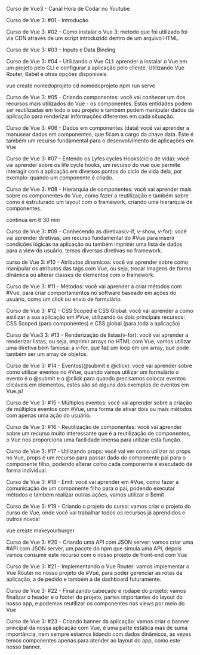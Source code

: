 Curso de Vue3 - Canal Hora de Codar no Youtube 

Curso de Vue 3: #01 - Introdução

Curso de Vue 3: #02 - Como instalar o Vue 3:
metodo que foi utilizado foi via CDN atraves de um script introduzido dentro de um arquivo HTML.

Curso de Vue 3: #03 - Inputs e Data Binding

Curso de Vue 3: #04 - Utilizando o Vue CLI:
aprender a instalar o Vue em um projeto pelo CLI e configurar a aplicação pelo cliente. Utilizando Vue Router, Babel e otras opções disponiveis.

vue create nomedoprojeto
cd nomedoprojeto
npm run serve

Curso de Vue 3: #05 - Criando componentes:
você vai conhecer um dos recursos mais utilizados do Vue - os componentes. Estas entidades podem ser reutilizadas em todo o seu projeto e também podem manipular dados da aplicação para renderizar informações diferentes em cada situação.

Curso de Vue 3: #06 - Dados em componentes (data)
você vai aprender a manusear dados em componentes, que ficam a cargo da chave data. Este é também um recurso fundamental para o desenvolvimento de aplicações em Vue

Curso de Vue 3: #07 - Entendo os Lyfes cycles Hooks(ciclo de vida):
você vai aprender sobre os life cycle hooks, um recurso do vue que permite interagir com a aplicação em diversos pontos do ciclo de vida dela, por exemplo: quando um componente é criado.

Curso de Vue 3: #08 - Hierarquia de componentes:
você vai aprender mais sobre os componentes do Vue, como fazer a reutilização e também sobre como é estruturado um layout com o framework, criando uma hierarquia de componentes.

continua em 6:30 min

Curso de Vue 3: #09 - Conhecendo as diretivas(v-if, v-show, v-for):
você vai aprender diretivas, um recurso fundamental do #Vue para inserir condições lógicas na aplicação ou também imprimir uma lista de dados para a view do usuário, temos diversas diretivas no framework.

curso de Vue 3: #10 - Atributos dinamicos:
você vai aprender sobre como manipular os atributos das tags com Vue, ou seja, trocar imagens de forma dinâmica ou alterar classes de elementos com o framework.

Curso de Vue 3: #11 - Métodos:
você vai aprender a criar métodos com #Vue, para criar comportamentos no software baseado em ações do usuário, como um click ou envio de formulário.

Curso de Vue 3: #12 - CSS Scoped e CSS Global:
você vai aprender a como estilizar a sua aplicação em #Vue, utilizando os dois principais recursos: CSS Scoped (para componentes) e CSS global (para toda a aplicação)

Curso de Vue3 3: #13 - Renderização de listas(v-for):
você vai aprender a renderizar listas, ou seja, imprimir arrays no HTML com Vue, vamos utilizar uma diretiva bem famosa: a v-for, que faz um loop em um array, que pode também ser um array de objetos.

Curso de Vue 3: #14 - Eventos(@submit e @click):
você vai aprender sobre como utilizar eventos no #Vue, quando vamos utilizar um formulário o evento é o @submit e o @click para quando precisamos colocar eventos clicáveis em elementos, estes são só alguns dos exemplos de eventos em Vue.js!

Curso de Vue 3: #15 - Múltiplos eventos:
você vai aprender sobre a criação de múltiplos eventos com #Vue, uma forma de ativar dois ou mais métodos com apenas uma ação do usuário.

Curso de Vue 3: #16 - Reutilização de componentes:
você vai aprender sobre um recurso muito interessante que é a reutilização de componentes, o  Vue nos proporciona uma facilidade imensa para utilizar esta função.

Curso de Vue 3: #17 - Utilizando props:
você vai ver como utilizar as props no Vue, props é um recurso para passar dado do componente pai para o componente filho, podendo alterar como cada componente é executado de forma individual.

Curso de Vue 3: #18 - Emit:
você vai aprender em #Vue, como fazer a comunicação de um componente filho para o pai, podendo executar métodos e também realizar outras ações, vamos utilizar o $emit

Curso de Vue 3: #19 - Criando o projeto do curso:
vamos criar o projeto do curso de Vue, onde você vai trabalhar todos os recursos já aprendidos e outros novos!

vue create makeyourburger

Curso de Vue 3: #20 - Criando uma API com JSON server:
vamos criar uma #API com JSON server, um pacote do npm que simula uma API, depois vamos consumir este recurso com o nosso projeto de front-end com Vue

Curso de Vue 3: #21 - Implementando o Vue Router:
vamos implementar o Vue Router no nosso projeto de #Vue, para poder gerenciar as rotas da aplicação, a de pedido e também a de dashboard futuramente.

Curso de Vue 3: #22 - Finalizando cabeçado e rodapé do projeto:
vamos finalizar o header e o footer do projeto, partes importantes do layout do nosso app, e podemos reutilizar os componentes nas views por meio do Vue

Curso de Vue 3: #23 - Criando banner da aplicação:
vamos criar o banner principal da nossa aplicação com Vue, é uma parte estática mas de suma importância, nem sempre estamos lidando com dados dinâmicos, as vezes temos componentes apenas para atender ao layout do app, como este nosso banner.

